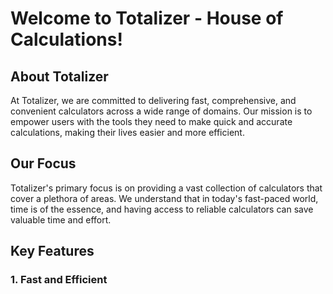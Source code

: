 # Welcome to Totalizer - House of Calculations!

## About Totalizer

At Totalizer, we are committed to delivering fast, comprehensive, and convenient calculators across a wide range of domains. Our mission is to empower users with the tools they need to make quick and accurate calculations, making their lives easier and more efficient.

## Our Focus

Totalizer's primary focus is on providing a vast collection of calculators that cover a plethora of areas. We understand that in today's fast-paced world, time is of the essence, and having access to reliable calculators can save valuable time and effort.

## Key Features
### 1. Fast and Efficient
